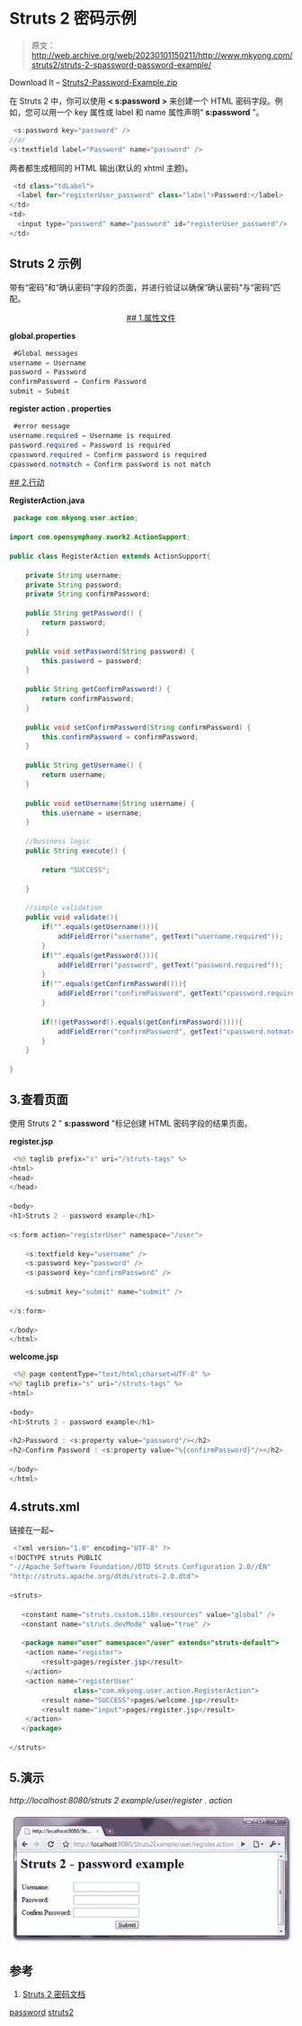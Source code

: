 # Struts 2 <password>密码示例</password>

> 原文：<http://web.archive.org/web/20230101150211/http://www.mkyong.com/struts2/struts-2-spassword-password-example/>

Download It – [Struts2-Password-Example.zip](http://web.archive.org/web/20190304032242/http://www.mkyong.com/wp-content/uploads/2010/06/Struts2-Password-Example.zip)

在 Struts 2 中，你可以使用 **< s:password >** 来创建一个 HTML 密码字段。例如，您可以用一个 key 属性或 label 和 name 属性声明“ **s:password** ”。

```java
 <s:password key="password" />
//or
<s:textfield label="Password" name="password" /> 
```

两者都生成相同的 HTML 输出(默认的 xhtml 主题)。

```java
 <td class="tdLabel">
  <label for="registerUser_password" class="label">Password:</label>
</td> 
<td>
  <input type="password" name="password" id="registerUser_password"/>
</td> 
```

## Struts 2 <password>示例</password>

带有“密码”和“确认密码”字段的页面，并进行验证以确保“确认密码”与“密码”匹配。

 <ins class="adsbygoogle" style="display:block; text-align:center;" data-ad-format="fluid" data-ad-layout="in-article" data-ad-client="ca-pub-2836379775501347" data-ad-slot="6894224149">## 1.属性文件

**global.properties**

```java
 #Global messages
username = Username
password = Password
confirmPassword = Confirm Password
submit = Submit 
```

**register action . properties**

```java
 #error message
username.required = Username is required
password.required = Password is required
cpassword.required = Confirm password is required
cpassword.notmatch = Confirm password is not match 
```

 <ins class="adsbygoogle" style="display:block" data-ad-client="ca-pub-2836379775501347" data-ad-slot="8821506761" data-ad-format="auto" data-ad-region="mkyongregion">## 2.行动

**RegisterAction.java**

```java
 package com.mkyong.user.action;

import com.opensymphony.xwork2.ActionSupport;

public class RegisterAction extends ActionSupport{

	private String username;
	private String password;
	private String confirmPassword;

	public String getPassword() {
		return password;
	}

	public void setPassword(String password) {
		this.password = password;
	}

	public String getConfirmPassword() {
		return confirmPassword;
	}

	public void setConfirmPassword(String confirmPassword) {
		this.confirmPassword = confirmPassword;
	}

	public String getUsername() {
		return username;
	}

	public void setUsername(String username) {
		this.username = username;
	}

	//business logic
	public String execute() {

		return "SUCCESS";

	}

	//simple validation
	public void validate(){
		if("".equals(getUsername())){
			addFieldError("username", getText("username.required"));
		}
		if("".equals(getPassword())){
			addFieldError("password", getText("password.required"));
		}
		if("".equals(getConfirmPassword())){
			addFieldError("confirmPassword", getText("cpassword.required"));
		}

		if(!(getPassword().equals(getConfirmPassword()))){
			addFieldError("confirmPassword", getText("cpassword.notmatch"));
		}
	}

} 
```

## 3.查看页面

使用 Struts 2 " **s:password** "标记创建 HTML 密码字段的结果页面。

**register.jsp**

```java
 <%@ taglib prefix="s" uri="/struts-tags" %>
<html>
<head>
</head>

<body>
<h1>Struts 2 - password example</h1>

<s:form action="registerUser" namespace="/user">

	<s:textfield key="username" />
	<s:password key="password" />
	<s:password key="confirmPassword" />

	<s:submit key="submit" name="submit" />

</s:form>

</body>
</html> 
```

**welcome.jsp**

```java
 <%@ page contentType="text/html;charset=UTF-8" %>
<%@ taglib prefix="s" uri="/struts-tags" %>
<html>

<body>
<h1>Struts 2 - password example</h1>

<h2>Password : <s:property value="password"/></h2>
<h2>Confirm Password : <s:property value="%{confirmPassword}"/></h2> 

</body>
</html> 
```

## 4.struts.xml

链接在一起~

```java
 <?xml version="1.0" encoding="UTF-8" ?>
<!DOCTYPE struts PUBLIC
"-//Apache Software Foundation//DTD Struts Configuration 2.0//EN"
"http://struts.apache.org/dtds/struts-2.0.dtd">

<struts>

   <constant name="struts.custom.i18n.resources" value="global" />
   <constant name="struts.devMode" value="true" />

   <package name="user" namespace="/user" extends="struts-default">
	<action name="register">
		<result>pages/register.jsp</result>
	</action>
	<action name="registerUser" 
                class="com.mkyong.user.action.RegisterAction">
		<result name="SUCCESS">pages/welcome.jsp</result>
		<result name="input">pages/register.jsp</result>
	</action>
   </package>

</struts> 
```

## 5.演示

*http://localhost:8080/struts 2 example/user/register . action*

![Struts 2 password example](img/675af2d56aaed72f5ce6a49d552812a9.png "struts2-password-example")

## 参考

1.  [Struts 2 密码文档](http://web.archive.org/web/20190304032242/http://struts.apache.org/2.x/docs/password.html)

[password](http://web.archive.org/web/20190304032242/http://www.mkyong.com/tag/password/) [struts2](http://web.archive.org/web/20190304032242/http://www.mkyong.com/tag/struts2/)







